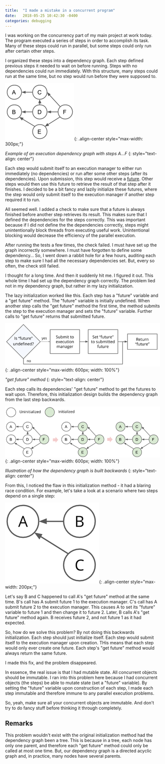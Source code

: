 ```yaml
---
title:  "I made a mistake in a concurrent program"
date:   2018-05-25 10:42:30 -0400
categories: debugging
---
```

I was working on the concurrency part of my main project at work today. The program executed a series of steps in order to accomplish its task. Many of these steps could run in parallel, but some steps could only run after certain other steps.

I organized these steps into a dependency graph. Each step defined previous steps it needed to wait on before running. Steps with no dependencies could run immediately. With this structure, many steps could run at the same time, but no step would run before they were supposed to.

![execution dependency graph](/../../assets/images/posts/execution_dependency_graph.png){: .align-center style="max-width: 300px;"}

*Example of an execution dependency graph with steps A...F*
{: style="text-align: center"}

Each step would submit itself to an execution manager to either run immediately (no dependencies) or run after some other steps (after its dependencies). Upon submission, this step would receive a [future](https://en.wikipedia.org/wiki/Futures_and_promises). Other steps would then use this future to retrieve the result of that step after it finishes. I decided to be a bit fancy and lazily initialize these futures, where the step would only submit itself to the execution manager if another step required it to run.

All seemed well. I added a check to make sure that a future is always finished before another step retrieves its result. This makes sure that I defined the dependencies for the steps correctly. This was important because if I did not define the the dependencies correctly, steps might unintentionally block threads from executing useful work. Unintentional blocking would decrease the efficiency of the parallel execution.

After running the tests a few times, the check failed. I must have set up the graph incorrectly somewhere. I must have forgotten to define some dependency… So, I went down a rabbit hole for a few hours, auditing each step to make sure I had all the necessary dependencies set. But, every so often, the check still failed.

I thought for a long time. And then it suddenly hit me. I figured it out. This whole time I had set up the dependency graph correctly. The problem lied not in my dependency graph, but rather in my lazy initialization.

The lazy initialization worked like this. Each step has a "future" variable and a "get future" method. The "future" variable is initially undefined. When another step calls the "get future" method the first time, the method submits the step to the execution manager and sets the "future" variable. Further calls to "get future" returns that submitted future.

!["get future" method](/../../assets/images/posts/get_future_method.png){: .align-center style="max-width: 600px; width: 100%"}

*"get future" method*
{: style="text-align: center"}

Each step calls its dependencies' "get future" method to get the futures to wait upon. Therefore, this initialization design builds the dependency graph from the last step backwards.

![backwards initialization](/../../assets/images/posts/backwards_initialization.png){: .align-center style="max-width: 600px; width: 100%"}

*Illustration of how the dependency graph is built backwards*
{: style="text-align: center"}

From this, I noticed the flaw in this initialization method - it had a blaring race condition. For example, let's take a look at a scenario where two steps depend on a single step:

![dependency with race condition](/../../assets/images/posts/race_dependency.png){: .align-center style="max-width: 200px;"}

Let's say B and C happened to call A's "get future" method at the same time. B's call has A submit future 1 to the execution manager. C's call has A submit future 2 to the execution manager. This causes A to set its "future" variable to future 1 and then change it to future 2. Later, B calls A's "get future" method again. B receives future 2, and not future 1 as it had expected.

So, how do we solve this problem? By not doing this backwards initialization. Each step should just initialize itself. Each step would submit itself to the execution manager upon creation. THis means that each step would only ever create one future. Each step's "get future" method would always return the same future.

I made this fix, and the problem disappeared.

In essence, the real issue is that I had mutable state. All concurrent objects should be immutable. I ran into this problem here because I had concurrent objects (the steps) be able to mutate state (set a "future" variable). By setting the "future" variable upon construction of each step, I made each step immutable and therefore immune to any parallel execution problems.

So, yeah, make sure all your concurrent objects are immutable. And don't try to do fancy stuff before thinking it through completely.

## Remarks

This problem wouldn't exist with the original initialization method had the dependency graph been a tree. This is because in a tree, each node has only one parent, and therefore each "get future" method could only be called at most one time. But, our dependency graph is a directed acyclic graph and, in practice, many nodes have several parents.
